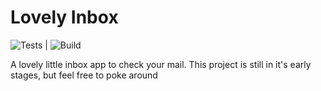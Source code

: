 # Lovely Inbox

![Tests](https://github.com/LoveAndCoding/lovely-inbox/workflows/Tests/badge.svg) | ![Build](https://github.com/LoveAndCoding/lovely-inbox/workflows/Build/badge.svg)

A lovely little inbox app to check your mail. This project is still in it's early stages, but feel free to poke around
